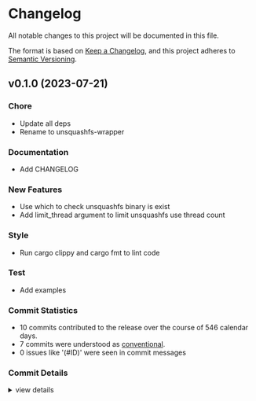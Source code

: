 # Changelog

All notable changes to this project will be documented in this file.

The format is based on [Keep a Changelog](https://keepachangelog.com/en/1.0.0/),
and this project adheres to [Semantic Versioning](https://semver.org/spec/v2.0.0.html).

## v0.1.0 (2023-07-21)

<csr-id-d8334a1e81b9265a9287131b163dd9f3fa7056db/>
<csr-id-580476218a6e8bed2ee2d0539e85ce8a49fc3120/>
<csr-id-f032eb6d36080a26986fa8247612eac9d15a0c3b/>
<csr-id-9e99ed82ea8f2fd9f1140ad9c82690cb3505716f/>

### Chore

 - <csr-id-d8334a1e81b9265a9287131b163dd9f3fa7056db/> Update all deps
 - <csr-id-580476218a6e8bed2ee2d0539e85ce8a49fc3120/> Rename to unsquashfs-wrapper

### Documentation

 - <csr-id-3902080694bb8aa4b9d00590373b63a0b310a3c8/> Add CHANGELOG

### New Features

 - <csr-id-6ac44baefd49f43ecf74b18ea2b7b11d921dccaa/> Use which to check unsquashfs binary is exist
 - <csr-id-a5c59fe2f429ee9b57327b7423c5c70e14a63fe8/> Add limit_thread argument to limit unsquashfs use thread count

### Style

 - <csr-id-f032eb6d36080a26986fa8247612eac9d15a0c3b/> Run cargo clippy and cargo fmt to lint code

### Test

 - <csr-id-9e99ed82ea8f2fd9f1140ad9c82690cb3505716f/> Add examples

### Commit Statistics

<csr-read-only-do-not-edit/>

 - 10 commits contributed to the release over the course of 546 calendar days.
 - 7 commits were understood as [conventional](https://www.conventionalcommits.org).
 - 0 issues like '(#ID)' were seen in commit messages

### Commit Details

<csr-read-only-do-not-edit/>

<details><summary>view details</summary>

 * **Uncategorized**
    - Release unsquashfs-wrapper v0.1.0 ([`58b51ea`](https://github.com/AOSC-Dev/distinst-squashfs/commit/58b51ea5f683eb006d4f466984fb994b0c533548))
    - Add CHANGELOG ([`3902080`](https://github.com/AOSC-Dev/distinst-squashfs/commit/3902080694bb8aa4b9d00590373b63a0b310a3c8))
    - Update all deps ([`d8334a1`](https://github.com/AOSC-Dev/distinst-squashfs/commit/d8334a1e81b9265a9287131b163dd9f3fa7056db))
    - Rename to unsquashfs-wrapper ([`5804762`](https://github.com/AOSC-Dev/distinst-squashfs/commit/580476218a6e8bed2ee2d0539e85ce8a49fc3120))
    - Run cargo clippy and cargo fmt to lint code ([`f032eb6`](https://github.com/AOSC-Dev/distinst-squashfs/commit/f032eb6d36080a26986fa8247612eac9d15a0c3b))
    - Use which to check unsquashfs binary is exist ([`6ac44ba`](https://github.com/AOSC-Dev/distinst-squashfs/commit/6ac44baefd49f43ecf74b18ea2b7b11d921dccaa))
    - Add limit_thread argument to limit unsquashfs use thread count ([`a5c59fe`](https://github.com/AOSC-Dev/distinst-squashfs/commit/a5c59fe2f429ee9b57327b7423c5c70e14a63fe8))
    - Add examples ([`9e99ed8`](https://github.com/AOSC-Dev/distinst-squashfs/commit/9e99ed82ea8f2fd9f1140ad9c82690cb3505716f))
    - Remove tar feature ([`9377585`](https://github.com/AOSC-Dev/distinst-squashfs/commit/9377585c839336fcc1c50ab698e507e3740cb4d8))
    - Init ([`52514f5`](https://github.com/AOSC-Dev/distinst-squashfs/commit/52514f552029822f197d709f9e4bff55e60583fc))
</details>

